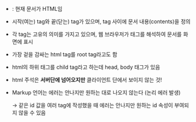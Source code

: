 - <!DOCTYPE html> : 현재 문서가 HTML임
- 시작(여는) tag와 끝(닫는) tag가 있으며, tag 사이에 문서 내용(contents)을 정의
- 각 tag는 고유의 의미를 가지고 있으며, 웹 브라우저가 태그를 해석하여 문서를 화면에 표시
- 가장 겉을 감싸는 html tag를 root tag라고도 함
- html의 하위 태그를 child tag라고 하는데 head, body 태그가 있음
- html 주석은 **서버단에 넘어오지만** 클라이언트 단에서 보이지 않는 것!
- Markup 언어는 에러는 안나지만 원하는 대로 나오지 않는다 (논리 에러 발생)

    → 같은 id 값을 여러 tag에 작성했을 때 에러는 안나지만 원하는 id 속성이 부여되지 않을 수 있음